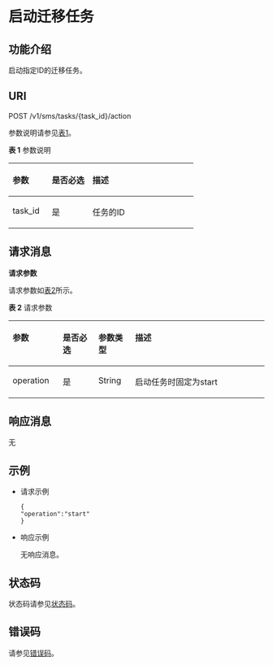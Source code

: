 # 启动迁移任务<a name="sms_api_0021"></a>

## 功能介绍<a name="section8421316103410"></a>

启动指定ID的迁移任务。

## URI<a name="section144231633419"></a>

POST /v1/sms/tasks/\{task\_id\}/action

参数说明请参见[表1](#table9128848172010)。

**表 1**  参数说明

<a name="table9128848172010"></a>
<table><thead align="left"><tr id="row1112910489205"><th class="cellrowborder" valign="top" width="21.19164619164619%" id="mcps1.2.4.1.1"><p id="p22151815612"><a name="p22151815612"></a><a name="p22151815612"></a>参数</p>
</th>
<th class="cellrowborder" valign="top" width="21.965601965601966%" id="mcps1.2.4.1.2"><p id="p1121716150116"><a name="p1121716150116"></a><a name="p1121716150116"></a>是否必选</p>
</th>
<th class="cellrowborder" valign="top" width="56.84275184275185%" id="mcps1.2.4.1.3"><p id="p13218191512114"><a name="p13218191512114"></a><a name="p13218191512114"></a>描述</p>
</th>
</tr>
</thead>
<tbody><tr id="row113113489201"><td class="cellrowborder" valign="top" width="21.19164619164619%" headers="mcps1.2.4.1.1 "><p id="p52072412255"><a name="p52072412255"></a><a name="p52072412255"></a>task_id</p>
</td>
<td class="cellrowborder" valign="top" width="21.965601965601966%" headers="mcps1.2.4.1.2 "><p id="p1242617812423"><a name="p1242617812423"></a><a name="p1242617812423"></a>是</p>
</td>
<td class="cellrowborder" valign="top" width="56.84275184275185%" headers="mcps1.2.4.1.3 "><p id="p114266894216"><a name="p114266894216"></a><a name="p114266894216"></a>任务的ID</p>
</td>
</tr>
</tbody>
</table>

## 请求消息<a name="section857316153416"></a>

**请求参数**

请求参数如[表2](#table10571516183414)所示。

**表 2**  请求参数

<a name="table10571516183414"></a>
<table><thead align="left"><tr id="row813191653419"><th class="cellrowborder" valign="top" width="19.578042195780423%" id="mcps1.2.5.1.1"><p id="p8131164842014"><a name="p8131164842014"></a><a name="p8131164842014"></a>参数</p>
</th>
<th class="cellrowborder" valign="top" width="13.968603139686032%" id="mcps1.2.5.1.2"><p id="p1692891316272"><a name="p1692891316272"></a><a name="p1692891316272"></a>是否必选</p>
</th>
<th class="cellrowborder" valign="top" width="14.318568143185681%" id="mcps1.2.5.1.3"><p id="p13131114815209"><a name="p13131114815209"></a><a name="p13131114815209"></a>参数类型</p>
</th>
<th class="cellrowborder" valign="top" width="52.13478652134786%" id="mcps1.2.5.1.4"><p id="p17131144872019"><a name="p17131144872019"></a><a name="p17131144872019"></a>描述</p>
</th>
</tr>
</thead>
<tbody><tr id="row20131716163415"><td class="cellrowborder" valign="top" width="19.578042195780423%" headers="mcps1.2.5.1.1 "><p id="p5131111617344"><a name="p5131111617344"></a><a name="p5131111617344"></a>operation</p>
</td>
<td class="cellrowborder" valign="top" width="13.968603139686032%" headers="mcps1.2.5.1.2 "><p id="p10928171392719"><a name="p10928171392719"></a><a name="p10928171392719"></a>是</p>
</td>
<td class="cellrowborder" valign="top" width="14.318568143185681%" headers="mcps1.2.5.1.3 "><p id="p1513131615345"><a name="p1513131615345"></a><a name="p1513131615345"></a>String</p>
</td>
<td class="cellrowborder" valign="top" width="52.13478652134786%" headers="mcps1.2.5.1.4 "><p id="p013131619344"><a name="p013131619344"></a><a name="p013131619344"></a>启动任务时固定为start</p>
</td>
</tr>
</tbody>
</table>

## 响应消息<a name="section46871613349"></a>

无

## 示例<a name="section1970151603417"></a>

-   请求示例

    ```
    {
    "operation":"start"
    }
    ```

-   响应示例

    无响应消息。


## 状态码<a name="section1973012935418"></a>

状态码请参见[状态码](状态码.md)。

## 错误码<a name="section1174216123412"></a>

请参见[错误码](错误码.md)。

